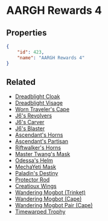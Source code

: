 # AARGH Rewards 4

<no description available>

## Properties

```json
{
    "id": 423,
    "name": "AARGH Rewards 4"
}
```

## Related

- [Dreadblight Cloak](../items/22038-dreadblight-cloak.md)
- [Dreadblight Visage](../items/22039-dreadblight-visage.md)
- [Worn Traveler's Cape](../items/22040-worn-traveler-s-cape.md)
- [J6's Revolvers](../items/22041-j6-s-revolvers.md)
- [J6's Carver](../items/22042-j6-s-carver.md)
- [J6's Blaster](../items/22043-j6-s-blaster.md)
- [Ascendant's Horns](../items/22044-ascendant-s-horns.md)
- [Ascendant's Partisan](../items/22045-ascendant-s-partisan.md)
- [Riftwalker's Horns](../items/22046-riftwalker-s-horns.md)
- [Master Twang's Mask](../items/22047-master-twang-s-mask.md)
- [Odessa's Helm](../items/22048-odessa-s-helm.md)
- [MechaYeti Mask](../items/22049-mechayeti-mask.md)
- [Paladin's Destiny](../items/22050-paladin-s-destiny.md)
- [Protector Rod](../items/22051-protector-rod.md)
- [Creatioux Wings](../items/22052-creatioux-wings.md)
- [Wandering Mogbot (Trinket)](../items/22053-wandering-mogbot-trinket.md)
- [Wandering Mogbot (Cape)](../items/22055-wandering-mogbot-cape.md)
- [Wandering Mogbot Pair (Cape)](../items/22056-wandering-mogbot-pair-cape.md)
- [Timewarped Trophy](../items/20121-timewarped-trophy.md)

